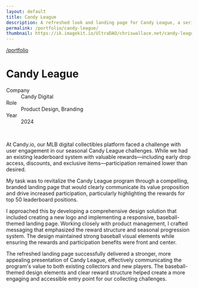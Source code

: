 ```yaml
---
layout: default
title: Candy League
description: A refreshed look and landing page for Candy League, a series of challenges for Candy's MLB collectors.
permalink: /portfolio/candy-league/
thumbnail: https://ik.imagekit.io/UltraDAO/chriswallace.net/candy-league-thumbnail.png
---
```


<div class="portfolio-group-heading">
  <a class="back fade-in-element" href="/portfolio/">/portfolio</a>
  <h1 class="fade-in-element mb-3">Candy League</h1>
  <dl class="project-list fade-in-element">
    <div>
      <dt>Company</dt>
      <dd>Candy Digital</dd>
    </div>
    <div>
      <dt>Role</dt>
      <dd>Product Design, Branding</dd>
    </div>
    <div>
      <dt>Year</dt>
      <dd>2024</dd>
    </div>
  </dl>
</div>

<div class="content-container-wo mb-12">
  <picture>
    <source media="(max-width: 480px)" 
            srcset="https://ik.imagekit.io/UltraDAO/chriswallace.net/candy-league-mobile.png?tr=w-800,q-60,f-auto">
    <source media="(min-width: 481px)" 
            srcset="https://ik.imagekit.io/UltraDAO/chriswallace.net/candy-league-desktop.png?tr=w-800,q-60,f-auto 800w,
                    https://ik.imagekit.io/UltraDAO/chriswallace.net/candy-league-desktop.png?tr=w-1200,q-60,f-auto 1200w,
                    https://ik.imagekit.io/UltraDAO/chriswallace.net/candy-league-desktop.png?tr=w-1600,q-60,f-auto 1600w,
                    https://ik.imagekit.io/UltraDAO/chriswallace.net/candy-league-desktop.png?tr=w-2500,q-60,f-auto 2500w">
    <img src="https://ik.imagekit.io/UltraDAO/chriswallace.net/candy-league-desktop.png?tr=w-2500,q-60,f-auto"
         class="fade-in-element w-full block mb-1.5" 
         alt="" 
         loading="lazy">
  </picture>
  <picture>
    <source media="(max-width: 480px)" 
            srcset="https://ik.imagekit.io/UltraDAO/chriswallace.net/candy-league-homepage-mobile.png?tr=w-800,q-60,f-auto">
    <source media="(min-width: 481px)" 
            srcset="https://ik.imagekit.io/UltraDAO/chriswallace.net/candy-league-homepage-desktop.png?tr=w-800,q-60,f-auto 800w,
                    https://ik.imagekit.io/UltraDAO/chriswallace.net/candy-league-homepage-desktop.png?tr=w-1200,q-60,f-auto 1200w,
                    https://ik.imagekit.io/UltraDAO/chriswallace.net/candy-league-homepage-desktop.png?tr=w-1600,q-60,f-auto 1600w,
                    https://ik.imagekit.io/UltraDAO/chriswallace.net/candy-league-homepage-desktop.png?tr=w-2500,q-60,f-auto 2500w">
    <img src="https://ik.imagekit.io/UltraDAO/chriswallace.net/candy-league-homepage-desktop.png?tr=w-2500,q-60,f-auto"
         class="fade-in-element w-full block mb-1.5" 
         alt="" 
         loading="lazy">
  </picture>
  <picture>
    <source media="(max-width: 480px)" 
            srcset="https://ik.imagekit.io/UltraDAO/chriswallace.net/candy-league-rewards-mobile.png?tr=w-800,q-60,f-auto">
    <source media="(min-width: 481px)" 
            srcset="https://ik.imagekit.io/UltraDAO/chriswallace.net/candy-league-rewards-desktop.png?tr=w-800,q-60,f-auto 800w,
                    https://ik.imagekit.io/UltraDAO/chriswallace.net/candy-league-rewards-desktop.png?tr=w-1200,q-60,f-auto 1200w,
                    https://ik.imagekit.io/UltraDAO/chriswallace.net/candy-league-rewards-desktop.png?tr=w-1600,q-60,f-auto 1600w,
                    https://ik.imagekit.io/UltraDAO/chriswallace.net/candy-league-rewards-desktop.png?tr=w-2500,q-60,f-auto 2500w">
    <img src="https://ik.imagekit.io/UltraDAO/chriswallace.net/candy-league-rewards-desktop.png?tr=w-2500,q-60,f-auto"
         class="fade-in-element w-full block mb-1.5" 
         alt="" 
         loading="lazy">
  </picture>
  <picture>
    <source media="(max-width: 480px)" 
            srcset="https://ik.imagekit.io/UltraDAO/chriswallace.net/candy-league-mobile-mobile.png?tr=w-800,q-60,f-auto">
    <source media="(min-width: 481px)" 
            srcset="https://ik.imagekit.io/UltraDAO/chriswallace.net/candy-league-mobile-desktop.png?tr=w-800,q-60,f-auto 800w,
                    https://ik.imagekit.io/UltraDAO/chriswallace.net/candy-league-mobile-desktop.png?tr=w-1200,q-60,f-auto 1200w,
                    https://ik.imagekit.io/UltraDAO/chriswallace.net/candy-league-mobile-desktop.png?tr=w-1600,q-60,f-auto 1600w,
                    https://ik.imagekit.io/UltraDAO/chriswallace.net/candy-league-mobile-desktop.png?tr=w-2500,q-60,f-auto 2500w">
    <img src="https://ik.imagekit.io/UltraDAO/chriswallace.net/candy-league-mobile-desktop.png?tr=w-2500,q-60,f-auto"
         class="fade-in-element w-full block mb-1.5" 
         alt="" 
         loading="lazy">
  </picture>
</div>

<div class="portfolio-content-wrapper">
  <p class="fade-in-element">At Candy.io, our MLB digital collectibles platform faced a challenge with user engagement in our seasonal Candy League challenges. While we had an existing leaderboard system with valuable rewards—including early drop access, discounts, and exclusive items—participation remained lower than desired.</p>

  <p class="fade-in-element">My task was to revitalize the Candy League program through a compelling, branded landing page that would clearly communicate its value proposition and drive increased participation, particularly highlighting the rewards for top 50 leaderboard positions.</p>

  <p class="fade-in-element">I approached this by developing a comprehensive design solution that included creating a new logo and implementing a responsive, baseball-themed landing page. Working closely with product management, I crafted messaging that emphasized the reward structure and seasonal progression system. The design maintained strong baseball visual elements while ensuring the rewards and participation benefits were front and center.</p>

  <p class="fade-in-element">The refreshed landing page successfully delivered a stronger, more appealing presentation of Candy League, effectively communicating the program's value to both existing collectors and new players. The baseball-themed design elements and clear reward structure helped create a more engaging and accessible entry point for our collecting challenges.</p>
</div>
